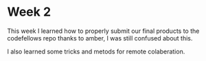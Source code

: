 # Week 2
This week I learned how to properly submit our final products to the codefellows repo thanks to amber, I was still confused about this.

I also learned some tricks and metods for remote colaberation.